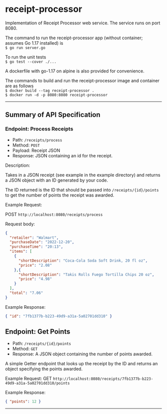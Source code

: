 # receipt-processor
Implementation of Receipt Processor web service. The service runs on port 8080.

The command to run the receipt-processor app (without container; assumes Go 1.17 installed) is  
`$ go run server.go`

To run the unit tests  
`$ go test --cover ./...`

A dockerfile with go-1.17 on alpine is also provided for convenience.

The commands to build and run the receipt-processor image and container are as follows  
`$ docker build --tag receipt-processor .`  
`$ docker run -d -p 8080:8080 receipt-processor`

---
## Summary of API Specification

### Endpoint: Process Receipts

* Path: `/receipts/process`
* Method: `POST`
* Payload: Receipt JSON
* Response: JSON containing an id for the receipt.

Description:

Takes in a JSON receipt (see example in the example directory) and returns a JSON object with an ID generated by your code.

The ID returned is the ID that should be passed into `/receipts/{id}/points` to get the number of points the receipt
was awarded.

Example Request:

POST `http://localhost:8080/receipts/process`

Request body:
```json
{
  "retailer": "Walmart",
  "purchaseDate": "2022-12-20",
  "purchaseTime": "20:13",
  "items": [
    {
      "shortDescription": "Coca-Cola Soda Soft Drink, 20 fl oz",
      "price": "2.08"
    },{
      "shortDescription": "Takis Rolls Fuego Tortilla Chips 20 oz",
      "price": "4.98"
    }
  ],
  "total": "7.06"
}
```

Example Response:
```json
{ "id": "7fb1377b-b223-49d9-a31a-5a02701dd310" }
```

## Endpoint: Get Points

* Path: `/receipts/{id}/points`
* Method: `GET`
* Response: A JSON object containing the number of points awarded.

A simple Getter endpoint that looks up the receipt by the ID and returns an object specifying the points awarded.

Example Request:
GET `http://localhost:8080/receipts/7fb1377b-b223-49d9-a31a-5a02701dd310/points`

Example Response:
```json
{ "points": 12 }
```

---



